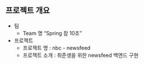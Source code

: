 ## 프로젝트 개요

- 팀
    - Team 명 “Spring 참 10조”
- 프로젝트
    - 프로젝트 명 : nbc - newsfeed
    - 프로젝트 소개 : 취준생을 위한 newsfeed 백엔드 구현


##



